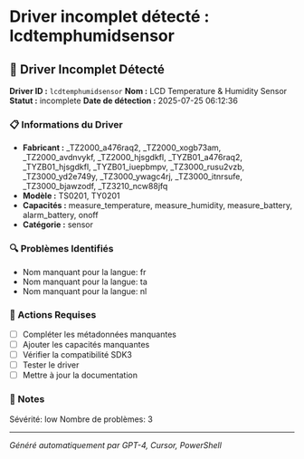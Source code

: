 # Driver incomplet détecté : lcdtemphumidsensor

## 🚨 Driver Incomplet Détecté

**Driver ID :** `lcdtemphumidsensor`
**Nom :** LCD Temperature & Humidity Sensor
**Statut :** incomplete
**Date de détection :** 2025-07-25 06:12:36

### 📋 Informations du Driver
- **Fabricant :** _TZ2000_a476raq2, _TZ2000_xogb73am, _TZ2000_avdnvykf, _TZ2000_hjsgdkfl, _TYZB01_a476raq2, _TYZB01_hjsgdkfl, _TYZB01_iuepbmpv, _TZ3000_rusu2vzb, _TZ3000_yd2e749y, _TZ3000_ywagc4rj, _TZ3000_itnrsufe, _TZ3000_bjawzodf, _TZ3210_ncw88jfq
- **Modèle :** TS0201, TY0201
- **Capacités :** measure_temperature, measure_humidity, measure_battery, alarm_battery, onoff
- **Catégorie :** sensor

### 🔍 Problèmes Identifiés
- Nom manquant pour la langue: fr
- Nom manquant pour la langue: ta
- Nom manquant pour la langue: nl

### 🎯 Actions Requises
- [ ] Compléter les métadonnées manquantes
- [ ] Ajouter les capacités manquantes
- [ ] Vérifier la compatibilité SDK3
- [ ] Tester le driver
- [ ] Mettre à jour la documentation

### 📝 Notes
Sévérité: low
Nombre de problèmes: 3

---
*Généré automatiquement par GPT-4, Cursor, PowerShell*

